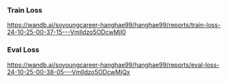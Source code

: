 ### Train Loss 
https://wandb.ai/soyoungcareer-hanghae99/hanghae99/reports/train-loss-24-10-25-00-37-15---Vmlldzo5ODcwMjI0

### Eval Loss 
https://wandb.ai/soyoungcareer-hanghae99/hanghae99/reports/eval-loss-24-10-25-00-38-05---Vmlldzo5ODcwMjQx
